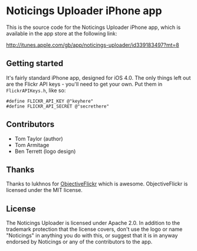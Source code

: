 Noticings Uploader iPhone app
=============================

This is the source code for the Noticings Uploader iPhone app, which is available in the app store at the following link:

http://itunes.apple.com/gb/app/noticings-uploader/id339183497?mt=8

Getting started
---------------

It's fairly standard iPhone app, designed for iOS 4.0. The only things left out are the Flickr API keys - you'll need to get your own. Put them in `FlickrAPIKeys.h`, like so:

    #define FLICKR_API_KEY @"keyhere"
    #define FLICKR_API_SECRET @"secrethere"

Contributors
------------

* Tom Taylor (author)
* Tom Armitage
* Ben Terrett (logo design)


Thanks
------

Thanks to lukhnos for [ObjectiveFlickr][1] which is awesome. ObjectiveFlickr is licensed under the MIT license.

[1]: http://github.com/lukhnos/objectiveflickr

License
-------

The Noticings Uploader is licensed under Apache 2.0. In addition to the trademark protection that the license covers, don't use the logo or name "Noticings" in anything you do with this, or suggest that it is in anyway endorsed by Noticings or any of the contributors to the app.
